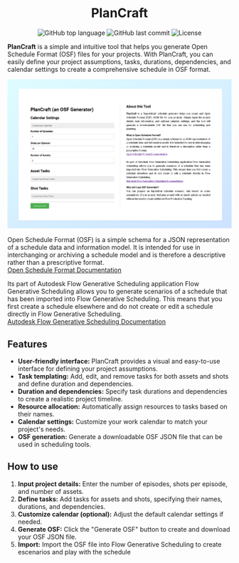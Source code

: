 <h1 align="center">PlanCraft</h1>

<p align="center">
    <img alt="GitHub top language" src="https://img.shields.io/github/languages/top/hasielhassan/PlanCraft" />
    <img alt="GitHub last commit" src="https://img.shields.io/github/last-commit/hasielhassan/PlanCraft" />
    <img alt="License" src="https://img.shields.io/github/license/hasielhassan/PlanCraft" />
</p>

**PlanCraft** is a simple and intuitive tool that helps you generate Open Schedule Format (OSF) files for your projects. With PlanCraft, you can easily define your project assumptions, tasks, durations, dependencies, and calendar settings to create a comprehensive schedule in OSF format.

![Screenshot](screenshot.png)

[Launch PlanCraft]: osf.html

Open Schedule Format (OSF) is a simple schema for a JSON representation of a schedule data and information model. 
It is intended for use in interchanging or archiving a schedule model and is therefore a descriptive rather than a prescriptive format.<br>
<a href="https://help.autodesk.com/view/GENSCHD/ENU/?guid=gs-osf">Open Schedule Format Documentation</a>

Its part of Autodesk Flow Generative Scheduling application
Flow Generative Scheduling allows you to generate scenarios of a schedule that has been imported into Flow Generative Scheduling. 
This means that you first create a schedule elsewhere and do not 
create or edit a schedule directly in Flow Generative Scheduling.<br>
<a href="https://help.autodesk.com/view/GENSCHD/ENU/?guid=gs-intro">Autodesk Flow Generative Scheduling Documentation</a>

## Features

*   **User-friendly interface:** PlanCraft provides a visual and easy-to-use interface for defining your project assumptions.
*   **Task templating:** Add, edit, and remove tasks for both assets and shots and define duration and dependencies.
*   **Duration and dependencies:** Specify task durations and dependencies to create a realistic project timeline.
*   **Resource allocation:** Automatically assign resources to tasks based on their names.
*   **Calendar settings:** Customize your work calendar to match your project's needs.
*   **OSF generation:** Generate a downloadable OSF JSON file that can be used in scheduling tools.

## How to use

1.  **Input project details:**  Enter the number of episodes, shots per episode, and number of assets.
2.  **Define tasks:**  Add tasks for assets and shots, specifying their names, durations, and dependencies.
3.  **Customize calendar (optional):**  Adjust the default calendar settings if needed.
4.  **Generate OSF:**  Click the "Generate OSF" button to create and download your OSF JSON file.
5. **Import:** Import the OSF file into Flow Generative Scheduling to create escenarios and play with the schedule